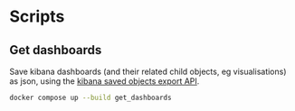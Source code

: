 # Scripts

## Get dashboards

Save kibana dashboards (and their related child objects, eg visualisations) as json, using the [kibana saved objects export API](https://www.elastic.co/guide/en/kibana/master/saved-objects-api-export.html).

```sh
docker compose up --build get_dashboards
```
